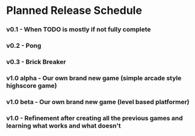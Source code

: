 # Planned Release Schedule
### v0.1 - When TODO is mostly if not fully complete
### v0.2 - Pong
### v0.3 - Brick Breaker
### v1.0 alpha - Our own brand new game (simple arcade style highscore game)
### v1.0 beta - Our own brand new game (level based platformer)
### v1.0 - Refinement after creating all the previous games and learning what works and what doesn't

